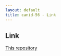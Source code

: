```yaml
---
layout: default
title: canid-56 - Link
---
```

## Link


[This repository](https://github.com/canid-56/blog)